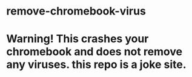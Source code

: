 # remove-chromebook-virus
# Warning! This crashes your chromebook and does not remove any viruses. this repo is a joke site.
